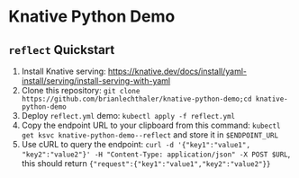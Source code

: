 # Knative Python Demo
## `reflect` Quickstart
1. Install Knative serving: https://knative.dev/docs/install/yaml-install/serving/install-serving-with-yaml
2. Clone this repository: `git clone https://github.com/brianlechthaler/knative-python-demo;cd knative-python-demo`
3. Deploy `reflect.yml` demo: `kubectl apply -f reflect.yml`
4. Copy the endpoint URL to your clipboard from this command: `kubectl get ksvc knative-python-demo--reflect` and store it in `$ENDPOINT_URL`
5. Use cURL to query the endpoint: `curl -d '{"key1":"value1", "key2":"value2"}' -H "Content-Type: application/json" -X POST $URL`, this should return `{"request":{"key1":"value1","key2":"value2"}}`
